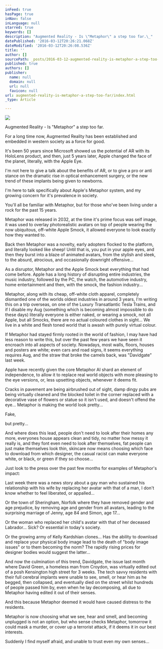 ```yaml
---
inFeed: true
hasPage: true
inNav: false
inLanguage: null
starred: true
keywords: []
description: "Augmented Reality - Is \"Metaphor\" a step too far.\_"
datePublished: '2016-03-12T20:26:21.068Z'
dateModified: '2016-03-12T20:26:08.536Z'
title: ''
author: []
sourcePath: _posts/2016-03-12-augmented-reality-is-metaphor-a-step-too-far.md
published: true
authors: []
publisher:
  name: null
  domain: null
  url: null
  favicon: null
url: augmented-reality-is-metaphor-a-step-too-far/index.html
_type: Article

---
```

![](https://the-grid-user-content.s3-us-west-2.amazonaws.com/b251b481-50b9-4c4f-8fc2-26ac56447728.jpg)

Augmented Reality - Is "Metaphor" a step too far. 

For a long time now, Augmented Reality has been established and embedded in western society as a force for good. 

It's been 50 years since Microsoft showed us the potential of AR with its HoloLens product, and then, just 5 years later, Apple changed the face of the planet, literally, with the Apple Eye. 

I'm not here to give a talk about the benefits of AR, or to give a pro or anti stance on the dramatic rise in optical enhancement surgery, or the new trend of these implants being given to newborns. 

I'm here to talk specifically about Apple's Metaphor system, and my growing concern for it's prevalence in society. 

You'll all be familiar with Metaphor, but for those who've been living under a rock for the past 15 years. 

Metaphor was released in 2032, at the time it's prime focus was self image, it was used to overlay photorealistic avatars on top of people wearing the now ubiquitous, off-white Apple Smock, it allowed everyone to look exactly how they wanted to. 

Back then Metaphor was a novelty, early adopters flocked to the platform, and literally looked like sheep! Until that is, you put in your apple eyes, and then they burst into a blaze of animated avatars, from the stylish and sleek, to the absurd, atrocious, and occasionally downright offensive... 

As a disruptor, Metaphor and the Apple Smock beat everything that had come before. Apple has a long history of disrupting entire industries, the music industry, followed by the PC, the watch, the automotive industry, home entertainment and then, with the smock, the fashion industry... 

Metaphor, along with its cheap, off-white cloth apparel, completely dismantled one of the worlds oldest industries in around 3 years, I'm writing this on a trip overseas, on one of the Luxury Transatlantic Tesla Trains, and if I disable my Aug (something which is becoming almost impossible to do these days) literally everyone is either naked, or wearing a smock, not all Apple, but all Smocks, there are no actual coloured clothes in sight... We live in a white and flesh toned world that is awash with purely virtual colour. 

If Metaphor had stayed firmly rooted in the world of fashion, I may have had less reason to write this, but over the past few years we have seen it encroach into all aspects of society. Nowadays, most walls, floors, houses and posters are white; even cars and road signs, it seems everything requires Aug, and the straw that broke the camels back, was "Davidgate" last week. 

Apple have recently given the core Metaphor AI shard an element of independence, to allow it to replace real world objects with more pleasing to the eye versions, or, less upsetting objects, whenever it deems fit. 

Cracks in pavement are being airbrushed out of sight, damp dingy pubs are being virtually cleaned and the blocked toilet in the corner replaced with a decorative vase of flowers or statue so it isn't used, and doesn't offend the eye... Metaphor is making the world look pretty... 

Fake, 

but pretty... 

And where does this lead, people don't need to look after their homes any more, everyones house appears clean and tidy, no matter how messy it really is, and they font even need to look after themselves, fat people can just make themselves look thin, skincare now means choosing which face to download from which designer, the casual racist can make everyone white, or black, or green if they so choose... 

Just look to the press over the past few months for examples of Metaphor's impact: 

Last week there was a news story about a gay man who sustained his relationship with his wife by replacing her avatar with that of a man, I don't know whether to feel liberated, or appalled... 

Or the town of Sheringham, Norfolk where they have removed gender and age prejudice, by removing age and gender from all avatars, leading to the surprising marriage of Jenny, age 84 and Simon, age 17... 

Or the woman who replaced her child's avatar with that of her deceased Labrador... Sick? Or essential in today's society. 

Or the growing army of Kelly Kardshian clones... Has the ability to download and replace your physical body image lead to the death of "body image issues" or to them becoming the norm? The rapidly rising prices for designer bodies would suggest the latter... 

And now the culmination of this trend, Davidgate, the issue last month where David Green, a homeless man from Croydon, was virtually edited out of a posh Kensington high street for 3 weeks. The tech savvy residents with their full cerebral implants were unable to see, smell, or hear him as he begged, then collapsed, and eventually died on the street whilst hundreds of people passed him by, even when he lay decomposing, all due to Metaphor having edited it out of their senses. 

And this because Metaphor deemed it would have caused distress to the residents. 

Metaphor is now choosing what we see, hear and smell, and becoming unplugged is not an option, but who sense checks Metaphor, tomorrow it could mask a murder, or cover up a terrorist attack, if it deems it in our best interests. 

Suddenly I find myself afraid, and unable to trust even my own senses...